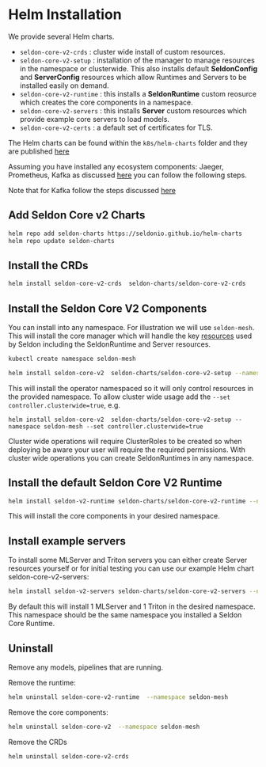 # Helm Installation

We provide several Helm charts.

 * `seldon-core-v2-crds` : cluster wide install of custom resources.
 * `seldon-core-v2-setup` : installation of the manager to manage resources in the namespace or clusterwide. This also installs default **SeldonConfig** and **ServerConfig** resources which allow Runtimes and Servers to be installed easily on demand.
 * `seldon-core-v2-runtime` : this installs a **SeldonRuntime** custom reosurce which creates the core components in a namespace.
 * `seldon-core-v2-servers` : this installs **Server** custom resources which provide example core servers to load models.
 * `seldon-core-v2-certs` : a default set of certificates for TLS.

The Helm charts can be found within the `k8s/helm-charts` folder and they are published [here](https://github.com/SeldonIO/helm-charts)

Assuming you have installed any ecosystem components: Jaeger, Prometheus, Kafka as discussed [here](./index.md) you can follow the
following steps.

Note that for Kafka follow the steps discussed [here](kafka.md)

## Add Seldon Core v2 Charts

```bash
helm repo add seldon-charts https://seldonio.github.io/helm-charts
helm repo update seldon-charts
```

## Install the CRDs

```bash
helm install seldon-core-v2-crds  seldon-charts/seldon-core-v2-crds
```

## Install the Seldon Core V2 Components

You can install into any namespace. For illustration we will use `seldon-mesh`. This will install the core manager which will handle the key [resources](../../kubernetes/resources/index.md)  used by Seldon including the SeldonRuntime and Server resources.

```bash
kubectl create namespace seldon-mesh
```

```bash
helm install seldon-core-v2  seldon-charts/seldon-core-v2-setup --namespace seldon-mesh
```

This will install the operator namespaced so it will only control resources in the provided namespace. To allow cluster wide usage add the `--set controller.clusterwide=true`, e.g.

```
helm install seldon-core-v2  seldon-charts/seldon-core-v2-setup --namespace seldon-mesh --set controller.clusterwide=true
```

Cluster wide operations will require ClusterRoles to be created so when deploying be aware your user will require the required permissions. With cluster wide operations you can create SeldonRuntimes in any namespace.

## Install the default Seldon Core V2 Runtime

```bash
helm install seldon-v2-runtime seldon-charts/seldon-core-v2-runtime --namespace seldon-mesh
```

This will install the core components in your desired namespace.

## Install example servers

To install some MLServer and Triton servers you can either create Server resources yourself or for initial testing you can use our example Helm chart seldon-core-v2-servers:

```bash
helm install seldon-v2-servers seldon-charts/seldon-core-v2-servers --namespace seldon-mesh
```

By default this will install 1 MLServer and 1 Triton in the desired namespace. This namespace should be the same namespace you installed a Seldon Core Runtime.

## Uninstall

Remove any models, pipelines that are running.

Remove the runtime:

```bash
helm uninstall seldon-core-v2-runtime  --namespace seldon-mesh
```
Remove the core components:

```bash
helm uninstall seldon-core-v2  --namespace seldon-mesh
```

Remove the CRDs

```bash
helm uninstall seldon-core-v2-crds
```
